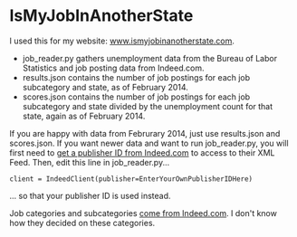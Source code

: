 IsMyJobInAnotherState
=====================

I used this for my website: www.ismyjobinanotherstate.com.

* job\_reader.py gathers unemployment data from the Bureau of Labor Statistics and job posting data from Indeed.com. 
* results.json contains the number of job postings for each job subcategory and state, as of February 2014.
* scores.json contains the number of job postings for each job subcategory and state divided by the unemployment count for that state, again as of February 2014.


If you are happy with data from Februrary 2014, just use results.json and scores.json. If you want newer data and want to run job\_reader.py, you will first need to [get a publisher ID from Indeed.com](https://ads.indeed.com/jobroll/xmlfeed) to access to their XML Feed. Then, edit this line in job_reader.py...
```
client = IndeedClient(publisher=EnterYourOwnPublisherIDHere)
```
... so that your publisher ID is used instead.

Job categories and subcategories [come from Indeed.com](http://www.indeed.com/find-jobs.jsp). I don't know how they decided on these categories.




